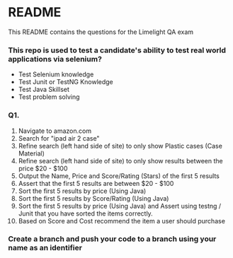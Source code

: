 # README #

This README contains the questions for the Limelight QA exam

### This repo is used to test a candidate's ability to test real world applications via selenium? ###

* Test Selenium knowledge
* Test Junit or TestNG Knowledge
* Test Java Skillset
* Test problem solving

### Q1. ###

1. Navigate to amazon.com
2. Search for "ipad air 2 case"
3. Refine search (left hand side of site) to only show Plastic cases (Case Material)
4. Refine search  (left hand side of site) to only show results between the price $20 - $100
5. Output the Name, Price and Score/Rating (Stars) of the first 5 results
6. Assert that the first 5 results are between $20 - $100
6. Sort the first 5 results by price (Using Java)
7. Sort the first 5 results by Score/Rating (Using Java)
7. Sort the first 5 results by price (Using Java) and Assert using testng / Junit that you have sorted the items correctly.
8. Based on Score and Cost recommend the item a user should purchase


### Create a branch and push your code to a branch using your name as an identifier ###